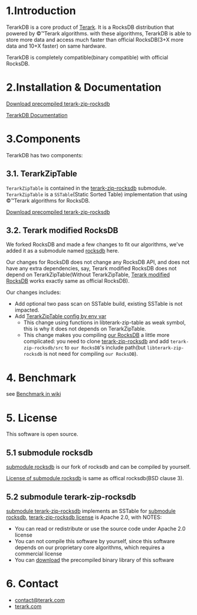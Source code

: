 # 1.Introduction

TerarkDB is a core product of [Terark](http://terark.com). It is a RocksDB distribution that powered by &copy;&trade;Terark algorithms. with these algorithms, TerarkDB is able to store more data and access much faster than official RocksDB(3+X more data and 10+X faster) on same hardware.

TerarkDB is completely compatible(binary compatible) with official RocksDB.


# 2.Installation & Documentation

[Download precompiled terark-zip-rocksdb](http://www.terark.com/download/terarkdb/latest)

[TerarkDB Documentation](https://github.com/Terark/terarkdb/wiki)


# 3.Components
TerarkDB has two components:

## 3.1. TerarkZipTable

`TerarkZipTable` is contained in the [terark-zip-rocksdb](https://github.com/terark/terark-zip-rocksdb) submodule. `TerarkZipTable` is a `SSTable`(Static Sorted Table) implementation that using  &copy;&trade;Terark algorithms for RocksDB. 

[Download precompiled terark-zip-rocksdb](http://www.terark.com/download/terarkdb/latest)


## 3.2. Terark modified RocksDB

We forked RocksDB and made a few changes to fit our algorithms, we've added it as a submodule named [rocksdb](https://github.com/terark/rocksdb) here.

Our changes for RocksDB does not change any RocksDB API, and does not have any extra dependencies, say, Terark modified RocksDB does not depend on TerarkZipTable(Without TerarkZipTable, [Terark modified RocksDB](http://github/terark/rocksdb) works exactly same as official RocksDB).

Our changes includes:

- Add optional two pass scan on SSTable build, existing SSTable is not impacted.
- Add [TerarkZipTable config by env var](https://github.com/Terark/terarkdb/wiki/Try-TerarkDB-With-Minimal-Effort)
  - This change using functions in libterark-zip-table as weak symbol, this is why it does not depends on TerarkZipTable.
  - This change makes you compiling [our RocksDB](http://github/terark/rocksdb) a little more complicated: you need to clone [terark-zip-rocksdb](https://github.com/terark/terark-zip-rocksdb) and add `terark-zip-rocksdb/src` to `our RocksDB`'s include path(but `libterark-zip-rocksdb` is not need for compiling `our RocksDB`).

# 4. Benchmark
see [Benchmark in wiki](https://github.com/Terark/terarkdb/wiki/Benchmark)

# 5. License
This software is open source.

## 5.1 submodule rocksdb
[submodule rocksdb](https://github.com/Terark/rocksdb) is our fork of rocksdb and can be compiled by yourself.

[License of submodule rocksdb](https://github.com/Terark/rocksdb/blob/master/LICENSE) is same as offical rocksdb(BSD clause 3).

## 5.2 submodule terark-zip-rocksdb
[submodule terark-zip-rocksdb](https://github.com/Terark/terark-zip-rocksdb) implements an SSTable for [submodule rocksdb](https://github.com/Terark/rocksdb), [terark-zip-rocksdb license](https://github.com/Terark/terark-zip-rocksdb/blob/master/LICENSE) is Apache 2.0, with NOTES:
  * You can read or redistribute or use the source code under Apache 2.0 license
  * You can not compile this software by yourself, since this software depends on our proprietary core algorithms, which requires a commercial license
  * You can [download](http://www.terark.com/download/terarkdb/latest) the precompiled binary library of this software

# 6. Contact
- contact@terark.com
- [terark.com](http://terark.com)


